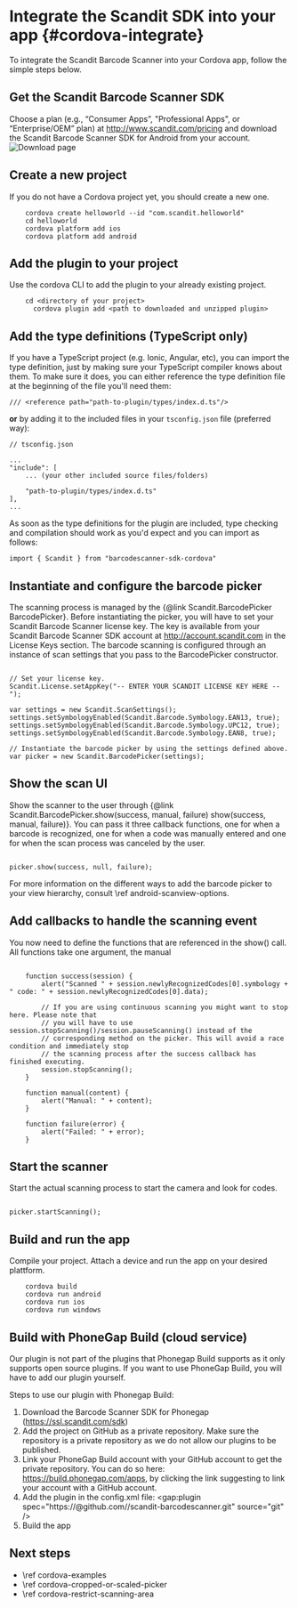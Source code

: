 Integrate the Scandit SDK into your app     {#cordova-integrate}
===================================

To integrate the Scandit Barcode Scanner into your Cordova app, follow the simple steps below.

## Get the Scandit Barcode Scanner SDK

Choose a plan (e.g., “Consumer Apps”, "Professional Apps", or “Enterprise/OEM” plan) at http://www.scandit.com/pricing and download the Scandit Barcode Scanner SDK for Android from your account.
<br/>
![Download page](img/cordova/DownloadPage.png)
<br/>


## Create a new project

If you do not have a Cordova project yet, you should create a new one.

~~~~~~~~~~~~~~~~~~~~~~~~~~~~~~~~~~~~{.java}
    cordova create helloworld --id "com.scandit.helloworld"
    cd helloworld
    cordova platform add ios
    cordova platform add android
~~~~~~~~~~~~~~~~~~~~~~~~~~~~~~~~~~~~


## Add the plugin to your project

Use the cordova CLI to add the plugin to your already existing project.

~~~~~~~~~~~~~~~~~~~~~~~~~~~~~~~~~~~~{.java}
    cd <directory of your project>
	  cordova plugin add <path to downloaded and unzipped plugin>
~~~~~~~~~~~~~~~~~~~~~~~~~~~~~~~~~~~~


## Add the type definitions (TypeScript only)

If you have a TypeScript project (e.g. Ionic, Angular, etc), you can import the type definition, just by making sure
your TypeScript compiler knows about them. To make sure it does, you can either reference the type definition file at
the beginning of the file you'll need them:

~~~~~~~~~~~~~~~~~~~~~~~~~~~~~~~~~~~~{.javascript}
/// <reference path="path-to-plugin/types/index.d.ts"/>
~~~~~~~~~~~~~~~~~~~~~~~~~~~~~~~~~~~~

**or** by adding it to the included files in your `tsconfig.json` file (preferred way):

~~~~~~~~~~~~~~~~~~~~~~~~~~~~~~~~~~~~{.javascript}
// tsconfig.json

...
"include": [
    ... (your other included source files/folders)

    "path-to-plugin/types/index.d.ts"
],
...
~~~~~~~~~~~~~~~~~~~~~~~~~~~~~~~~~~~~

As soon as the type definitions for the plugin are included, type checking and compilation should work as you'd expect
and you can import as follows:

~~~~~~~~~~~~~~~~~~~~~~~~~~~~~~~~~~~~{.javascript}
import { Scandit } from "barcodescanner-sdk-cordova"
~~~~~~~~~~~~~~~~~~~~~~~~~~~~~~~~~~~~

## Instantiate and configure the barcode picker

The scanning process is managed by the {@link Scandit.BarcodePicker BarcodePicker}. Before instantiating the picker, you will have to set your Scandit Barcode Scanner license key. The key is available from your Scandit Barcode Scanner SDK account at http://account.scandit.com in the License Keys section. The barcode scanning is configured through an instance of scan settings that you pass to the BarcodePicker constructor.

~~~~~~~~~~~~~~~~{.java}

// Set your license key.
Scandit.License.setAppKey("-- ENTER YOUR SCANDIT LICENSE KEY HERE --");

var settings = new Scandit.ScanSettings();
settings.setSymbologyEnabled(Scandit.Barcode.Symbology.EAN13, true);
settings.setSymbologyEnabled(Scandit.Barcode.Symbology.UPC12, true);
settings.setSymbologyEnabled(Scandit.Barcode.Symbology.EAN8, true);

// Instantiate the barcode picker by using the settings defined above.
var picker = new Scandit.BarcodePicker(settings);

~~~~~~~~~~~~~~~~


## Show the scan UI

Show the scanner to the user through {@link Scandit.BarcodePicker.show(success, manual, failure) show(success, manual, failure)}. You can pass it three callback functions, one for when a barcode is recognized, one for when a code was manually entered and one for when the scan process was canceled by the user.

~~~~~~~~~~~~~~~~{.java}

picker.show(success, null, failure);

~~~~~~~~~~~~~~~~

For more information on the different ways to add the barcode picker to your view hierarchy, consult \ref android-scanview-options.


## Add callbacks to handle the scanning event

You now need to define the functions that are referenced in the show() call. All functions take one argument, the manual

~~~~~~~~~~~~~~~~{.java}

	function success(session) {
		alert("Scanned " + session.newlyRecognizedCodes[0].symbology + " code: " + session.newlyRecognizedCodes[0].data);

		// If you are using continuous scanning you might want to stop here. Please note that
		// you will have to use session.stopScanning()/session.pauseScanning() instead of the
		// corresponding method on the picker. This will avoid a race condition and immediately stop
		// the scanning process after the success callback has finished executing.
		session.stopScanning();
	}

	function manual(content) {
		alert("Manual: " + content);
	}

	function failure(error) {
		alert("Failed: " + error);
	}

~~~~~~~~~~~~~~~~


## Start the scanner

Start the actual scanning process to start the camera and look for codes.

~~~~~~~~~~~~~~~~{.java}

picker.startScanning();

~~~~~~~~~~~~~~~~

## Build and run the app

Compile your project. Attach a device and run the app on your desired plattform.

~~~~~~~~~~~~~~~~~~~~~~~~~~~~~~~~~~~~{.java}
    cordova build
    cordova run android
    cordova run ios
    cordova run windows
~~~~~~~~~~~~~~~~~~~~~~~~~~~~~~~~~~~~

## Build with PhoneGap Build (cloud service)

Our plugin is not part of the plugins that Phonegap Build supports as it only supports open source plugins. If you want to use PhoneGap Build, you will have to add our plugin yourself.

Steps to use our plugin with Phonegap Build:
1. Download the Barcode Scanner SDK for Phonegap (https://ssl.scandit.com/sdk)
2. Add the project on GitHub as a private repository. Make sure the repository is a private repository as we do not allow our plugins to be published.
3. Link your PhoneGap Build account with your GitHub account to get the private repository. You can do so here: https://build.phonegap.com/apps, by clicking the link suggesting to link your account with a GitHub account.
4. Add the plugin in the config.xml file:
<gap:plugin spec="https://<token>@github.com/<username>/scandit-barcodescanner.git" source="git" />
5. Build the app

## Next steps

* \ref cordova-examples
* \ref cordova-cropped-or-scaled-picker
* \ref cordova-restrict-scanning-area
